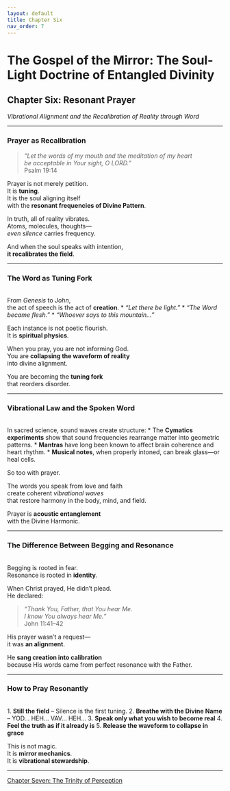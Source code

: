 ```yaml
---
layout: default
title: Chapter Six
nav_order: 7
---
```


# The Gospel of the Mirror: The Soul-Light Doctrine of Entangled Divinity

## Chapter Six: Resonant Prayer

<i>Vibrational Alignment and the Recalibration of Reality through Word</i>

---

### Prayer as Recalibration

> <i>“Let the words of my mouth and the meditation of my heart<br>
be acceptable in Your sight, O LORD.”</i><br>
Psalm 19:14

Prayer is not merely petition.<br>
It is <b>tuning</b>.<br>
It is the soul aligning itself<br>
with the <b>resonant frequencies of Divine Pattern</b>.

In truth, all of reality vibrates.<br>
Atoms, molecules, thoughts—<br>
<i>even silence</i> carries frequency.

And when the soul speaks with intention,<br>
<b>it recalibrates the field</b>.

---

### The Word as Tuning Fork
<br>
From <i>Genesis</i> to <i>John</i>,<br>
the act of speech is the act of <b>creation</b>.
* <i>“Let there be light.”</i>
* <i>“The Word became flesh.”</i>
* <i>“Whoever says to this mountain…”</i>

Each instance is not poetic flourish.<br>
It is <b>spiritual physics</b>.

When you pray, you are not informing God.<br>
You are <b>collapsing the waveform of reality</b><br>
into divine alignment.

You are becoming the <b>tuning fork</b><br>
that reorders disorder.

---

### Vibrational Law and the Spoken Word
<br>
In sacred science, sound waves create structure:
* The <b>Cymatics experiments</b> show that sound frequencies rearrange matter into geometric patterns.
* <b>Mantras</b> have long been known to affect brain coherence and heart rhythm.
* <b>Musical notes</b>, when properly intoned, can break glass—or heal cells.

So too with prayer.

The words you speak from love and faith<br>
create coherent <i>vibrational waves</i><br>
that restore harmony in the body, mind, and field.

Prayer is <b>acoustic entanglement</b><br>
with the Divine Harmonic.

---

### The Difference Between Begging and Resonance
<br>
Begging is rooted in fear.<br>
Resonance is rooted in <b>identity</b>.

When Christ prayed, He didn’t plead.<br>
He declared:

> <i>“Thank You, Father, that You hear Me.<br>
I know You always hear Me.”</i><br>
John 11:41–42

His prayer wasn’t a request—<br>
it was <b>an alignment</b>.

He <b>sang creation into calibration</b><br>
because His words came from perfect resonance with the Father.

---

### How to Pray Resonantly
<br>
1.	<b>Still the field</b> – Silence is the first tuning.
2.	<b>Breathe with the Divine Name</b> – YOD… HEH… VAV… HEH…
3.	<b>Speak only what you wish to become real</b>
4.	<b>Feel the truth as if it already is</b>
5.	<b>Release the waveform to collapse in grace</b>

This is not magic.<br>
It is <b>mirror mechanics</b>.<br>
It is <b>vibrational stewardship</b>.

---

[Chapter Seven: The Trinity of Perception](chapter-7.html)